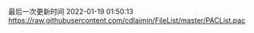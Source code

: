 最后一次更新时间 2022-01-19 01:50:13
https://raw.githubusercontent.com/cdlaimin/FileList/master/PACList.pac

